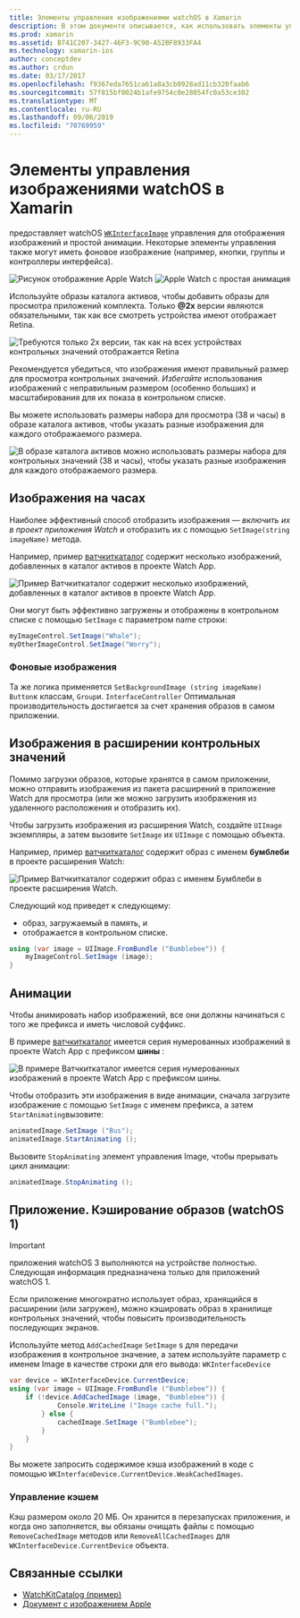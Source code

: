 ```yaml
---
title: Элементы управления изображениями watchOS в Xamarin
description: В этом документе описывается, как использовать элементы управления "изображение" в приложении watchOS, созданном с помощью Xamarin. В нем обсуждается элемент управления Вкинтерфацеимаже, метод Сетимаже, добавление изображений в расширение Watch, анимация и многое другое.
ms.prod: xamarin
ms.assetid: B741C207-3427-46F3-9C90-A52BF8933FA4
ms.technology: xamarin-ios
author: conceptdev
ms.author: crdun
ms.date: 03/17/2017
ms.openlocfilehash: f9367eda7651ca61a8a3cb0928ad11cb320faab6
ms.sourcegitcommit: 57f815bf0024b1afe9754c0e28054fc0a53ce302
ms.translationtype: MT
ms.contentlocale: ru-RU
ms.lasthandoff: 09/06/2019
ms.locfileid: "70769959"
---
```

# <a name="watchos-image-controls-in-xamarin"></a>Элементы управления изображениями watchOS в Xamarin

предоставляет watchOS [`WKInterfaceImage`](xref:WatchKit.WKInterfaceImage) управления для отображения изображений и простой анимации. Некоторые элементы управления также могут иметь фоновое изображение (например, кнопки, группы и контроллеры интерфейса).

![](image-images/image-walkway.png "Рисунок отображение Apple Watch") ![](image-images/image-animation.png "Apple Watch с простая анимация")
<!-- watch image courtesy of http://infinitapps.com/bezel/ -->

Используйте образы каталога активов, чтобы добавить образы для просмотра приложений комплекта.
Только **@2x** версии являются обязательными, так как все смотреть устройства имеют отображает Retina.

![](image-images/asset-universal-sml.png "Требуются только 2x версии, так как на всех устройствах контрольных значений отображается Retina")

Рекомендуется убедиться, что изображения имеют правильный размер для просмотра контрольных значений. *Избегайте* использования изображений с неправильным размером (особенно больших) и масштабирования для их показа в контрольном списке.

Вы можете использовать размеры набора для просмотра (38 и часы) в образе каталога активов, чтобы указать разные изображения для каждого отображаемого размера.

![](image-images/asset-watch-sml.png "В образе каталога активов можно использовать размеры набора для контрольных значений (38 и часы), чтобы указать разные изображения для каждого отображаемого размера.")

## <a name="images-on-the-watch"></a>Изображения на часах

Наиболее эффективный способ отобразить изображения — *включить их в проект приложения Watch* и отобразить их с помощью `SetImage(string imageName)` метода.

Например, пример [ватчкиткаталог](https://docs.microsoft.com/samples/xamarin/ios-samples/watchos-watchkitcatalog/) содержит несколько изображений, добавленных в каталог активов в проекте Watch App.

![](image-images/asset-whale-sml.png "Пример Ватчкиткаталог содержит несколько изображений, добавленных в каталог активов в проекте Watch App.")

Они могут быть эффективно загружены и отображены в контрольном списке с помощью `SetImage` с параметром name строки:

```csharp
myImageControl.SetImage("Whale");
myOtherImageControl.SetImage("Worry");
```

### <a name="background-images"></a>Фоновые изображения

Та же логика применяется `SetBackgroundImage (string imageName)` `Button`к классам, `Group`и. `InterfaceController` Оптимальная производительность достигается за счет хранения образов в самом приложении.

## <a name="images-in-the-watch-extension"></a>Изображения в расширении контрольных значений

Помимо загрузки образов, которые хранятся в самом приложении, можно отправить изображения из пакета расширений в приложение Watch для просмотра (или же можно загрузить изображения из удаленного расположения и отобразить их).

Чтобы загрузить изображения из расширения Watch, создайте `UIImage` экземпляры, а затем вызовите `SetImage` их `UIImage` с помощью объекта.

Например, пример [ватчкиткаталог](https://docs.microsoft.com/samples/xamarin/ios-samples/watchos-watchkitcatalog) содержит образ с именем **бумблеби** в проекте расширения Watch:

![](image-images/asset-bumblebee-sml.png "Пример Ватчкиткаталог содержит образ с именем Бумблеби в проекте расширения Watch.")

Следующий код приведет к следующему:

- образ, загружаемый в память, и
- отображается в контрольном списке.

```csharp
using (var image = UIImage.FromBundle ("Bumblebee")) {
    myImageControl.SetImage (image);
}
```

## <a name="animations"></a>Анимации

Чтобы анимировать набор изображений, все они должны начинаться с того же префикса и иметь числовой суффикс.

В примере [ватчкиткаталог](https://docs.microsoft.com/samples/xamarin/ios-samples/watchos-watchkitcatalog) имеется серия нумерованных изображений в проекте Watch App с префиксом **шины** :

![](image-images/asset-bus-animation-sml.png "В примере Ватчкиткаталог имеется серия нумерованных изображений в проекте Watch App с префиксом шины.")

Чтобы отобразить эти изображения в виде анимации, сначала загрузите изображение с помощью `SetImage` с именем префикса, а затем `StartAnimating`вызовите:

```csharp
animatedImage.SetImage ("Bus");
animatedImage.StartAnimating ();
```

Вызовите `StopAnimating` элемент управления Image, чтобы прерывать цикл анимации:

```csharp
animatedImage.StopAnimating ();
```

<a name="cache" />

## <a name="appendix-caching-images-watchos-1"></a>Приложение. Кэширование образов (watchOS 1)

> [!IMPORTANT]
> приложения watchOS 3 выполняются на устройстве полностью. Следующая информация предназначена только для приложений watchOS 1.

Если приложение многократно использует образ, хранящийся в расширении (или загружен), можно кэшировать образ в хранилище контрольных значений, чтобы повысить производительность последующих экранов.

Используйте метод `AddCachedImage` `SetImage` s для передачи изображения в контрольное значение, а затем используйте параметр с именем Image в качестве строки для его вывода: `WKInterfaceDevice`

```csharp
var device = WKInterfaceDevice.CurrentDevice;
using (var image = UIImage.FromBundle ("Bumblebee")) {
    if (!device.AddCachedImage (image, "Bumblebee")) {
            Console.WriteLine ("Image cache full.");
        } else {
            cachedImage.SetImage ("Bumblebee");
        }
    }
}
```

Вы можете запросить содержимое кэша изображений в коде с помощью `WKInterfaceDevice.CurrentDevice.WeakCachedImages`.

### <a name="managing-the-cache"></a>Управление кэшем

Кэш размером около 20 МБ. Он хранится в перезапусках приложения, и когда оно заполняется, вы обязаны очищать файлы с помощью `RemoveCachedImage` методов или `RemoveAllCachedImages` для `WKInterfaceDevice.CurrentDevice` объекта.

## <a name="related-links"></a>Связанные ссылки

- [WatchKitCatalog (пример)](https://docs.microsoft.com/samples/xamarin/ios-samples/watchos-watchkitcatalog)
- [Документ с изображением Apple](https://developer.apple.com/documentation/watchkit/wkinterfaceimage)
